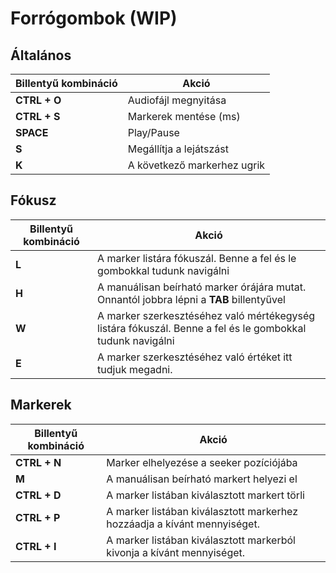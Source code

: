 # Forrógombok (WIP)

## Általános
| Billentyű kombináció  | Akció  |
| ------------ | ------------ |
| **CTRL + O** | Audiofájl megnyitása |
| **CTRL + S** | Markerek mentése (ms) |
| **SPACE** | Play/Pause |
| **S** | Megállítja a lejátszást |
| **K** | A következő markerhez ugrik |

## Fókusz
| Billentyű kombináció  | Akció  |
| ------------ | ------------ |
| **L** | A marker listára fókuszál. Benne a fel és le gombokkal tudunk navigálni |
| **H** | A manuálisan beírható marker órájára mutat. Onnantól jobbra lépni a **TAB** billentyűvel |
| **W** | A marker szerkesztéséhez való mértékegység listára fókuszál. Benne a fel és le gombokkal tudunk navigálni |
| **E** | A marker szerkesztéséhez való értéket itt tudjuk megadni. |

## Markerek
| Billentyű kombináció  | Akció  |
| ------------ | ------------ |
| **CTRL + N** | Marker elhelyezése a seeker pozíciójába |
| **M** | A manuálisan beírható markert helyezi el |
| **CTRL + D** | A marker listában kiválasztott markert törli |
| **CTRL + P** | A marker listában kiválasztott markerhez hozzáadja a kívánt mennyiséget. |
| **CTRL + I** | A marker listában kiválasztott markerból kivonja a kívánt mennyiséget. |